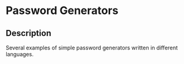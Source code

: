 Password Generators
===================
Description
-----------
Several examples of simple password generators written in different languages.